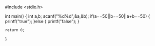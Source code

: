 
#include <stdio.h>

int main()
{
    int a,b;
    scanf("%d%d",&a,&b);
    if(a==50||b==50||a+b==50)
    {
        printf("true");
    }else
    {
        printf("false");
    }

    return 0;
}

